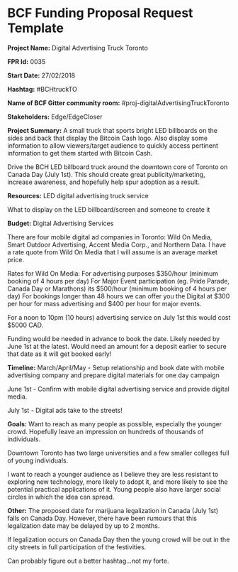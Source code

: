 
# BCF Funding Proposal Request Template

**Project Name:**
Digital Advertising Truck Toronto

**FPR Id:**
0035

**Start Date:**
27/02/2018

**Hashtag:**
#BCHtruckTO

**Name of BCF Gitter community room:**
#proj-digitalAdvertisingTruckToronto

**Stakeholders:**
Edge/EdgeCloser

**Project Summary:**
A small truck that sports bright LED billboards on the sides and back that display the Bitcoin Cash logo. Also display some information to allow viewers/target audience to quickly access pertinent information to get them started with Bitcoin Cash. 

Drive the BCH LED billboard truck around the downtown core of Toronto on Canada Day (July 1st). This should create great publicity/marketing, increase awareness, and hopefully help spur adoption as a result. 

**Resources:**
LED digital advertising truck service

What to display on the LED billboard/screen and someone to create it

**Budget:**
Digital Advertising Services 

There are four mobile digital ad companies in Toronto: Wild On Media, Smart Outdoor Advertising, Accent Media Corp., and Northern Data. I have a rate quote from Wild On Media that I will assume is an average market price.

Rates for Wild On Media:
For advertising purposes $350/hour (minimum booking of 4 hours per day)
For Major Event participation (eg. Pride Parade, Canada Day or Marathons) its $500/hour (minimum booking of 4 hours per day)
For bookings longer than 48 hours we can offer you the Digital at $300 per hour for mass advertising and $400 per hour for major events. 

For a noon to 10pm (10 hours) advertising service on July 1st this would cost $5000 CAD. 

Funding would be needed in advance to book the date. Likely needed by June 1st at the latest. Would need an amount for a deposit earlier to secure that date as it will get booked early!


**Timeline:**
March/April/May - Setup relationship and book date with mobile advertising company and prepare digital materials for one day campaign

June 1st - Confirm with mobile digital advertising service and provide digital media. 

July 1st - Digital ads take to the streets!

**Goals:**
Want to reach as many people as possible, especially the younger crowd. Hopefully leave an impression on hundreds of thousands of individuals.

Downtown Toronto has two large universities and a few smaller colleges full of young individuals. 

I want to reach a younger audience as I believe they are less resistant to exploring new technology, more likely to adopt it, and more likely to see the potential practical applications of it. Young people also have larger social circles in which the idea can spread. 




**Other:**
The proposed date for marijuana legalization in Canada (July 1st) falls on Canada Day. However, there have been rumours that this legalization date may be delayed by up to 2 months. 

If legalization occurs on Canada Day then the young crowd will be out in the city streets in full participation of the festivities. 

Can probably figure out a better hashtag...not my forte. 
